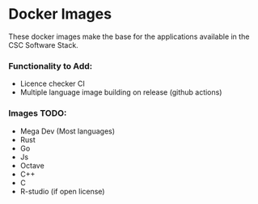 # Docker Images

These docker images make the base for the applications available in the CSC Software Stack.

### Functionality to Add:
- Licence checker CI
- Multiple language image building on release (github actions)

### Images TODO:
- Mega Dev (Most languages)
- Rust
- Go
- Js
- Octave
- C++
- C
- R-studio (if open license)
